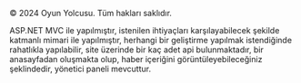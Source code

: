   © 2024 Oyun Yolcusu. Tüm hakları saklıdır. 
    
ASP.NET MVC ile yapılmıştır, istenilen ihtiyaçları karşılayabilecek şekilde katmanlı mimari ile yapılmıştır, herhangi bir geliştirme yapılmak istendiğinde rahatlıkla yapılabilir, site üzerinde bir kaç adet api bulunmaktadır, bir anasayfadan oluşmakta olup, haber içeriğini görüntüleyebileceğiniz şeklindedir, yönetici paneli mevcuttur.
